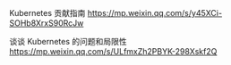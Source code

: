 
Kubernetes 贡献指南
https://mp.weixin.qq.com/s/y45XCi-SOHb8XrxS90RcJw

谈谈 Kubernetes 的问题和局限性
https://mp.weixin.qq.com/s/ULfmxZh2PBYK-298Xskf2Q
